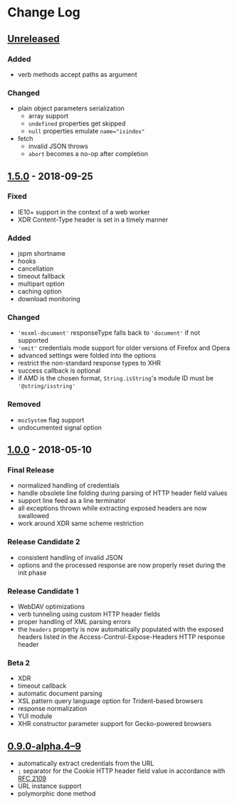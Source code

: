 # Change Log

## [Unreleased][4]

### Added
* verb methods accept paths as argument

### Changed
* plain object parameters serialization
    * array support
    * `undefined` properties get skipped
    * `null` properties emulate `name="isindex"`
* fetch
    * invalid JSON throws
    * `abort` becomes a no-op after completion

## [1.5.0][3] - 2018-09-25

### Fixed
* IE10+ support in the context of a web worker
* XDR Content-Type header is set in a timely manner

### Added
* jspm shortname
* hooks
* cancellation
* timeout fallback
* multipart option
* caching option
* download monitoring

### Changed
* `'msxml-document'` responseType falls back to `'document'` if not supported
* `'omit'` credentials mode support for older versions of Firefox and Opera
* advanced settings were folded into the options
* restrict the non-standard response types to XHR
* success callback is optional
* if AMD is the chosen format, `String.isString`'s module ID must be `'@string/isstring'`

### Removed
* `mozSystem` flag support
* undocumented signal option

## [1.0.0][2] - 2018-05-10

### Final Release
* normalized handling of credentials
* handle obsolete line folding during parsing of HTTP header field values
* support line feed as a line terminator
* all exceptions thrown while extracting exposed headers are now swallowed
* work around XDR same scheme restriction

### Release Candidate 2
* consistent handling of invalid JSON
* options and the processed response are now properly reset during the init phase

### Release Candidate 1
* WebDAV optimizations
* verb tunneling using custom HTTP header fields
* proper handling of XML parsing errors
* the `headers` property is now automatically populated with the exposed headers listed in the Access-Control-Expose-Headers HTTP response header

### Beta 2
* XDR
* timeout callback
* automatic document parsing
* XSL pattern query language option for Trident-based browsers
* response normalization
* YUI module
* XHR constructor parameter support for Gecko-powered browsers

## [0.9.0-alpha.4–9][1]
* automatically extract credentials from the URL
* `;` separator for the Cookie HTTP header field value in accordance with [RFC 2109](https://www.ietf.org/rfc/rfc2109.txt)
* URL instance support
* polymorphic done method

[1]: https://github.com/Mouvedia/cb-fetch/compare/b15a26f...d5c09ea
[2]: https://github.com/Mouvedia/cb-fetch/compare/d5c09ea...1.0.0?w=true
[3]: https://github.com/Mouvedia/cb-fetch/releases/tag/1.5.0
[4]: https://github.com/Mouvedia/cb-fetch/compare/1.5.0...HEAD